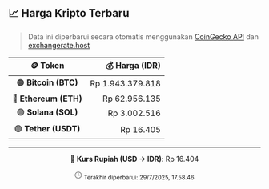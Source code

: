 

<!-- HARGA_KRIPTO -->
## 📈 Harga Kripto Terbaru

> Data ini diperbarui secara otomatis menggunakan [CoinGecko API](https://www.coingecko.com/) dan [exchangerate.host](https://exchangerate.host/)

<div align="center">

| 🪙 Token | 💰 Harga (IDR) |
|:------:|---------------:|
| 🟠 **Bitcoin (BTC)**   | Rp 1.943.379.818 |
| 🔵 **Ethereum (ETH)**  | Rp 62.956.135 |
| 🟣 **Solana (SOL)**    | Rp 3.002.516 |
| 🟢 **Tether (USDT)**   | Rp 16.405 |

---

💱 **Kurs Rupiah (USD → IDR)**: Rp 16.404

🕒 <sub>Terakhir diperbarui: 29/7/2025, 17.58.46</sub>

</div>
<!-- /HARGA_KRIPTO -->